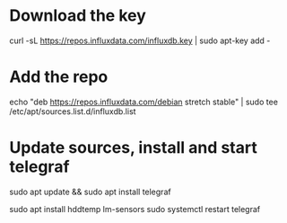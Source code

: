 # Download the key
curl -sL https://repos.influxdata.com/influxdb.key | sudo apt-key add -

# Add the repo
echo "deb https://repos.influxdata.com/debian stretch stable" | sudo tee /etc/apt/sources.list.d/influxdb.list

# Update sources, install and start telegraf
sudo apt update && sudo apt install telegraf

sudo apt install hddtemp lm-sensors
sudo systemctl restart telegraf
